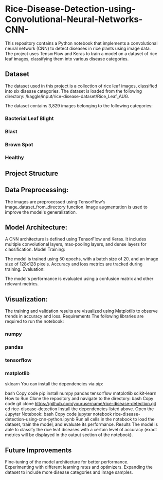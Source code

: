 # Rice-Disease-Detection-using-Convolutional-Neural-Networks-CNN-

This repository contains a Python notebook that implements a convolutional neural network (CNN) to detect diseases in rice plants using image data. The project uses TensorFlow and Keras to train a model on a dataset of rice leaf images, classifying them into various disease categories.

## Dataset
The dataset used in this project is a collection of rice leaf images, classified into six disease categories. The dataset is loaded from the following directory: /kaggle/input/rice-disease-dataset/Rice_Leaf_AUG.

The dataset contains 3,829 images belonging to the following categories:

### Bacterial Leaf Blight
### Blast
### Brown Spot
### Healthy
## Project Structure
## Data Preprocessing:

The images are preprocessed using TensorFlow's image_dataset_from_directory function.
Image augmentation is used to improve the model's generalization.
## Model Architecture:

A CNN architecture is defined using TensorFlow and Keras.
It includes multiple convolutional layers, max-pooling layers, and dense layers for classification.
Model Training:

The model is trained using 50 epochs, with a batch size of 20, and an image size of 128x128 pixels.
Accuracy and loss metrics are tracked during training.
Evaluation:

The model's performance is evaluated using a confusion matrix and other relevant metrics.
## Visualization:

The training and validation results are visualized using Matplotlib to observe trends in accuracy and loss.
Requirements
The following libraries are required to run the notebook:

### numpy
### pandas
### tensorflow
### matplotlib
sklearn
You can install the dependencies via pip:

bash
Copy code
pip install numpy pandas tensorflow matplotlib scikit-learn
How to Run
Clone the repository and navigate to the directory:
bash
Copy code
git clone https://github.com/yourusername/rice-disease-detection.git
cd rice-disease-detection
Install the dependencies listed above.
Open the Jupyter Notebook:
bash
Copy code
jupyter notebook rice-disease-detection-using-cnn-python.ipynb
Run all cells in the notebook to load the dataset, train the model, and evaluate its performance.
Results
The model is able to classify the rice leaf diseases with a certain level of accuracy (exact metrics will be displayed in the output section of the notebook).
## Future Improvements
Fine-tuning of the model architecture for better performance.
Experimenting with different learning rates and optimizers.
Expanding the dataset to include more disease categories and image samples.
